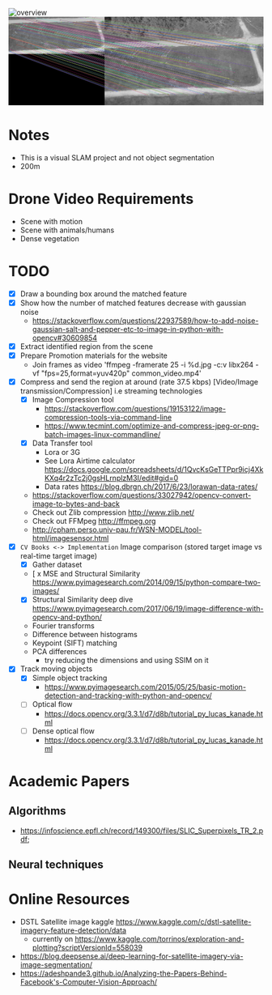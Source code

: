 ![overview](southampton_common.gif)
![Matched](common_sift_matching.jpg)

# Notes
* This is a visual SLAM project and not object segmentation 
* 200m

# Drone Video Requirements
- Scene with motion 
- Scene with animals/humans
- Dense vegetation

# TODO
- [x] Draw a bounding box around the matched feature
- [x] Show how the number of matched features decrease with gaussian noise
    * https://stackoverflow.com/questions/22937589/how-to-add-noise-gaussian-salt-and-pepper-etc-to-image-in-python-with-opencv#30609854
- [x] Extract identified region from the scene
- [x] Prepare Promotion materials for the website
    - Join frames as video 'ffmpeg -framerate 25 -i %d.jpg -c:v libx264 -vf "fps=25,format=yuv420p" common_video.mp4'
- [x] Compress and send the region at around (rate 37.5 kbps) [Video/Image transmission/Compression] i.e streaming technologies
    - [x] Image Compression tool
        - https://stackoverflow.com/questions/19153122/image-compression-tools-via-command-line
        - https://www.tecmint.com/optimize-and-compress-jpeg-or-png-batch-images-linux-commandline/
    - [x] Data Transfer tool
        - Lora or 3G
        - See Lora Airtime calculator https://docs.google.com/spreadsheets/d/1QvcKsGeTTPpr9icj4XkKXq4r2zTc2j0gsHLrnplzM3I/edit#gid=0
        - Data rates https://blog.dbrgn.ch/2017/6/23/lorawan-data-rates/
    - https://stackoverflow.com/questions/33027942/opencv-convert-image-to-bytes-and-back
    - Check out Zlib compression http://www.zlib.net/
    - Check out FFMpeg http://ffmpeg.org
    - http://cpham.perso.univ-pau.fr/WSN-MODEL/tool-html/imagesensor.html
- [x] `CV Books <-> Implementation` Image comparison (stored target image vs real-time target image)
    - [x] Gather dataset
    - [ x MSE and Structural Similarity https://www.pyimagesearch.com/2014/09/15/python-compare-two-images/
    - [x] Structural Similarity deep dive https://www.pyimagesearch.com/2017/06/19/image-difference-with-opencv-and-python/
    - Fourier transforms
    - Difference between histograms
    - Keypoint (SIFT) matching
    - PCA differences
        - try reducing the dimensions and using SSIM on it
- [x] Track moving objects
    - [x] Simple object tracking
        - https://www.pyimagesearch.com/2015/05/25/basic-motion-detection-and-tracking-with-python-and-opencv/
    - [ ] Optical flow
        - https://docs.opencv.org/3.3.1/d7/d8b/tutorial_py_lucas_kanade.html
    - [ ] Dense optical flow
        - https://docs.opencv.org/3.3.1/d7/d8b/tutorial_py_lucas_kanade.html

# Academic Papers
## Algorithms
* https://infoscience.epfl.ch/record/149300/files/SLIC_Superpixels_TR_2.pdf;
## Neural techniques

# Online Resources
* DSTL Satellite image kaggle https://www.kaggle.com/c/dstl-satellite-imagery-feature-detection/data 
    * currently on https://www.kaggle.com/torrinos/exploration-and-plotting?scriptVersionId=558039
* https://blog.deepsense.ai/deep-learning-for-satellite-imagery-via-image-segmentation/
* https://adeshpande3.github.io/Analyzing-the-Papers-Behind-Facebook's-Computer-Vision-Approach/
